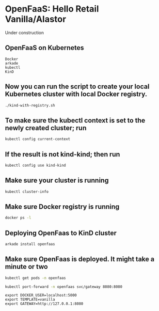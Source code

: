 # OpenFaaS: Hello Retail Vanilla/Alastor

Under construction

## OpenFaaS on Kubernetes
    Docker
    arkade
    kubectl
    KinD

## Now you can run the script to create your local Kubernetes cluster with local Docker registry.
```bash
./kind-with-registry.sh
```

## To make sure the kubectl context is set to the newly created cluster; run
```bash
kubectl config current-context
```

## If the result is not kind-kind; then run
```bash
kubectl config use kind-kind
```

## Make sure your cluster is running
```bash
kubectl cluster-info
```

## Make sure Docker registry is running
```bash
docker ps -l
```

## Deploying OpenFaas to KinD cluster
```bash
arkade install openfaas
```

## Make sure OpenFaas is deployed. It might take a minute or two
```bash
kubectl get pods -n openfaas
```

```bash
kubectl port-forward -n openfaas svc/gateway 8080:8080
```

```
export DOCKER_USER=localhost:5000
export TEMPLATE=vanilla
export GATEWAY=http://127.0.0.1:8080
```